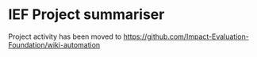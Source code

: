 # IEF Project summariser

Project activity has been moved to https://github.com/Impact-Evaluation-Foundation/wiki-automation
